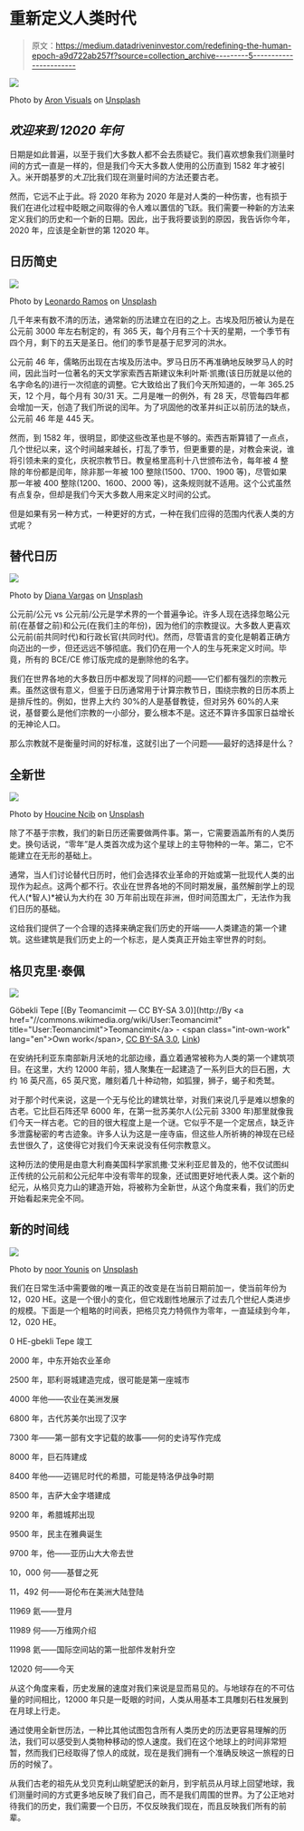 # 重新定义人类时代

> 原文：<https://medium.datadriveninvestor.com/redefining-the-human-epoch-a9d722ab257f?source=collection_archive---------5----------------------->

![](img/bd225080beafddbd8811c1a0b16cf399.png)

Photo by [Aron Visuals](https://unsplash.com/@aronvisuals?utm_source=medium&utm_medium=referral) on [Unsplash](https://unsplash.com?utm_source=medium&utm_medium=referral)

## *欢迎来到 12020 年何*

日期是如此普遍，以至于我们大多数人都不会去质疑它。我们喜欢想象我们测量时间的方式一直是一样的，但是我们今天大多数人使用的公历直到 1582 年才被引入。米开朗基罗的*大卫*比我们现在测量时间的方法还要古老。

然而，它远不止于此。将 2020 年称为 2020 年是对人类的一种伤害，也有损于我们在进化过程中眨眼之间取得的令人难以置信的飞跃。我们需要一种新的方法来定义我们的历史和一个新的日期。因此，出于我将要谈到的原因，我告诉你今年，2020 年，应该是全新世的第 12020 年。

## 日历简史

![](img/a9bf4150cf7622b77a5a9d164b9f8051.png)

Photo by [Leonardo Ramos](https://unsplash.com/@leonardoeron?utm_source=medium&utm_medium=referral) on [Unsplash](https://unsplash.com?utm_source=medium&utm_medium=referral)

几千年来有数不清的历法，通常新的历法建立在旧的之上。古埃及阳历被认为是在公元前 3000 年左右制定的，有 365 天，每个月有三个十天的星期，一个季节有四个月，剩下的五天是圣日。他们的季节是基于尼罗河的洪水。

公元前 46 年，儒略历出现在古埃及历法中。罗马日历不再准确地反映罗马人的时间，因此当时一位著名的天文学家索西吉斯建议朱利叶斯·凯撒(该日历就是以他的名字命名的)进行一次彻底的调整。它大致给出了我们今天所知道的，一年 365.25 天，12 个月，每个月有 30/31 天。二月是唯一的例外，有 28 天，尽管每四年都会增加一天，创造了我们所说的闰年。为了巩固他的改革并纠正以前历法的缺点，公元前 46 年是 445 天。

然而，到 1582 年，很明显，即使这些改革也是不够的。索西吉斯算错了一点点，几个世纪以来，这个时间越来越长，打乱了季节，但更重要的是，对教会来说，谁将引领未来的变化，庆祝宗教节日。教皇格里高利十八世颁布法令，每年被 4 整除的年份都是闰年，除非那一年被 100 整除(1500、1700、1900 等)，尽管如果那一年被 400 整除(1200、1600、2000 等)，这条规则就不适用。这个公式虽然有点复杂，但却是我们今天大多数人用来定义时间的公式。

但是如果有另一种方式，一种更好的方式，一种在我们应得的范围内代表人类的方式呢？

## 替代日历

![](img/d6898ace3f8dfe47da6a5441b505c35c.png)

Photo by [Diana Vargas](https://unsplash.com/@dvbarrantes?utm_source=medium&utm_medium=referral) on [Unsplash](https://unsplash.com?utm_source=medium&utm_medium=referral)

公元前/公元 vs 公元前/公元是学术界的一个普遍争论。许多人现在选择忽略公元前(在基督之前)和公元(在我们主的年份)，因为他们的宗教提议。大多数人更喜欢公元前(前共同时代)和行政长官(共同时代)。然而，尽管语言的变化是朝着正确方向迈出的一步，但还远远不够彻底。我们仍在用一个人的生与死来定义时间。毕竟，所有的 BCE/CE 修订版完成的是删除他的名字。

我们在世界各地的大多数日历中都发现了同样的问题——它们都有强烈的宗教元素。虽然这很有意义，但鉴于日历通常用于计算宗教节日，围绕宗教的日历本质上是排斥性的。例如，世界上大约 30%的人是基督教徒，但对另外 60%的人来说，基督要么是他们宗教的一小部分，要么根本不是。这还不算许多国家日益增长的无神论人口。

那么宗教就不是衡量时间的好标准，这就引出了一个问题——最好的选择是什么？

## 全新世

![](img/fb9d9cbebc45e653f137c90b643e7ec9.png)

Photo by [Houcine Ncib](https://unsplash.com/@houcinencibphotography?utm_source=medium&utm_medium=referral) on [Unsplash](https://unsplash.com?utm_source=medium&utm_medium=referral)

除了不基于宗教，我们的新日历还需要做两件事。第一，它需要涵盖所有的人类历史。换句话说，“零年”是人类首次成为这个星球上的主导物种的一年。第二，它不能建立在无形的基础上。

通常，当人们讨论替代日历时，他们会选择农业革命的开始或第一批现代人类的出现作为起点。这两个都不行。农业在世界各地的不同时期发展，虽然解剖学上的现代人(*智人)*被认为大约在 30 万年前出现在非洲，但时间范围太广，无法作为我们日历的基础。

这给我们提供了一个合理的选择来确定我们历史的开端——人类建造的第一个建筑。这些建筑是我们历史上的一个标志，是人类真正开始主宰世界的时刻。

## 格贝克里·泰佩

![](img/c07067b6afbd84894264b09c26ad92bf.png)

Göbekli Tepe [(By Teomancimit — CC BY-SA 3.0)](http://By &lt;a href=&quot;//commons.wikimedia.org/wiki/User:Teomancimit&quot; title=&quot;User:Teomancimit&quot;&gt;Teomancimit&lt;/a&gt; - &lt;span class=&quot;int-own-work&quot; lang=&quot;en&quot;&gt;Own work&lt;/span&gt;, <a href="https://creativecommons.org/licenses/by-sa/3.0" title="Creative Commons Attribution-Share Alike 3.0">CC BY-SA 3.0</a>, <a href="https://commons.wikimedia.org/w/index.php?curid=17377542">Link</a>)

在安纳托利亚东南部新月沃地的北部边缘，矗立着通常被称为人类的第一个建筑项目。在这里，大约 12000 年前，猎人聚集在一起建造了一系列巨大的巨石圈，大约 16 英尺高，65 英尺宽，雕刻着几十种动物，如狐狸，狮子，蝎子和秃鹫。

对于那个时代来说，这是一个无与伦比的建筑壮举，对我们来说几乎是难以想象的古老。它比巨石阵还早 6000 年，在第一批苏美尔人(公元前 3300 年)那里就像我们今天一样古老。它的目的很大程度上是一个谜。它似乎不是一个定居点，缺乏许多泄露秘密的考古迹象。许多人认为这是一座寺庙，但这些人所祈祷的神现在已经去世很久了，这使得它对我们今天来说没有任何宗教意义。

这种历法的使用是由意大利裔美国科学家凯撒·艾米利亚尼普及的，他不仅试图纠正传统的公元前和公元纪年中没有零年的现象，还试图更好地代表人类。这个新的纪元，从格贝克力山的建造开始，将被称为全新世，从这个角度来看，我们的历史开始看起来完全不同。

## 新的时间线

![](img/fdfa23f1d21188a848a26a01f0e7ef56.png)

Photo by [noor Younis](https://unsplash.com/@nooryounis?utm_source=medium&utm_medium=referral) on [Unsplash](https://unsplash.com?utm_source=medium&utm_medium=referral)

我们在日常生活中需要做的唯一真正的改变是在当前日期前加一，使当前年份为 12，020 HE。这是一个很小的变化，但它戏剧性地展示了过去几个世纪人类进步的规模。下面是一个粗略的时间表，把格贝克力特佩作为零年，一直延续到今年，12，020 HE。

0 HE-gbekli Tepe 竣工

2000 年，中东开始农业革命

2500 年，耶利哥城建造完成，很可能是第一座城市

4000 年他——农业在美洲发展

6800 年，古代苏美尔出现了汉字

7300 年——第一部有文字记载的故事——何的史诗写作完成

8000 年，巨石阵建成

8400 年他——迈锡尼时代的希腊，可能是特洛伊战争时期

8500 年，吉萨大金字塔建成

9200 年，希腊城邦出现

9500 年，民主在雅典诞生

9700 年，他——亚历山大大帝去世

10，000 何——基督之死

11，492 何——哥伦布在美洲大陆登陆

11969 氦——登月

11989 何——万维网介绍

11998 氦——国际空间站的第一批部件发射升空

12020 何——今天

从这个角度来看，历史发展的速度对我们来说是显而易见的。与地球存在的不可估量的时间相比，12000 年只是一眨眼的时间，人类从用基本工具雕刻石柱发展到在月球上行走。

通过使用全新世历法，一种比其他试图包含所有人类历史的历法更容易理解的历法，我们可以感受到人类物种移动的惊人速度。我们在这个地球上的时间非常短暂，然而我们已经取得了惊人的成就，现在是我们拥有一个准确反映这一旅程的日历的时候了。

从我们古老的祖先从戈贝克利山眺望肥沃的新月，到宇航员从月球上回望地球，我们测量时间的方式更多地反映了我们自己，而不是我们周围的世界。为了公正地对待我们的历史，我们需要一个日历，不仅反映我们现在，而且反映我们所有的前辈。